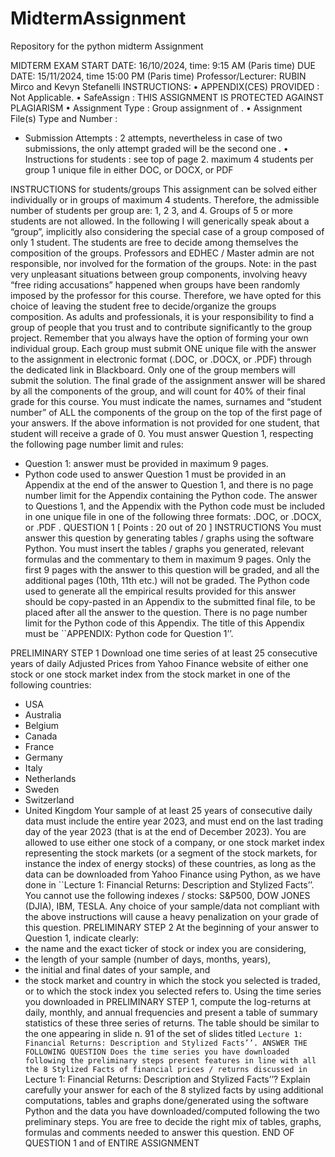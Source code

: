 # MidtermAssignment
Repository for the python midterm Assignment 

MIDTERM EXAM
START DATE: 16/10/2024, time: 9:15 AM (Paris time)
DUE DATE: 15/11/2024, time 15:00 PM (Paris time)
Professor/Lecturer: RUBIN Mirco and Kevyn Stefanelli
INSTRUCTIONS:
• APPENDIX(CES) PROVIDED : Not Applicable.
• SafeAssign : THIS ASSIGNMENT IS PROTECTED AGAINST PLAGIARISM
• Assignment Type : Group assignment of   .
• Assignment File(s) Type and Number :
- Submission Attempts : 2 attempts, nevertheless in case of two submissions, the only attempt graded will be the second one .
• Instructions for students : see top of page 2.
  maximum 4 students per group
 1 unique file in either DOC, or DOCX, or PDF
  
INSTRUCTIONS for students/groups
 This assignment can be solved either individually or in groups of maximum 4 students. Therefore, the admissible number of students per group are: 1, 2 3, and 4.
Groups of 5 or more students are not allowed.
In the following I will generically speak about a “group”, implicitly also considering the special case of a group composed of only 1 student. The students are free to decide among themselves the composition of the groups. Professors and EDHEC / Master admin are not responsible, nor involved for the formation of the groups.
Note: in the past very unpleasant situations between group components, involving heavy “free riding accusations” happened when groups have been randomly imposed by the professor for this course. Therefore, we have opted for this choice of leaving the student free to decide/organize the groups composition. As adults and professionals, it is your responsibility to find a group of people that you trust and to contribute significantly to the group project. Remember that you always have the option of forming your own individual group.
Each group must submit ONE unique file with the answer to the assignment in electronic format (.DOC, or .DOCX, or .PDF) through the dedicated link in Blackboard. Only one of the group members will submit the solution.
The final grade of the assignment answer will be shared by all the components of the group, and will count for 40% of their final grade for this course.
You must indicate the names, surnames and “student number” of ALL the components of the group on the top of the first page of your answers. If the above information is not provided for one student, that student will receive a grade of 0.
You must answer Question 1, respecting the following page number limit and rules:
- Question 1: answer must be provided in maximum 9 pages.
- Python code used to answer Question 1 must be provided in an Appendix at the end of the answer
to Question 1, and there is no page number limit for the Appendix containing the Python code. The answer to Questions 1, and the Appendix with the Python code must be included in one
unique file in one of the following three formats: .DOC, or .DOCX, or .PDF .
QUESTION 1 [ Points : 20 out of 20 ]
INSTRUCTIONS
You must answer this question by generating tables / graphs using the software Python. You must insert the tables / graphs you generated, relevant formulas and the commentary to them in maximum 9 pages. Only the first 9 pages with the answer to this question will be graded, and all the additional pages (10th, 11th etc.) will not be graded.
The Python code used to generate all the empirical results provided for this answer should be copy-pasted in an Appendix to the submitted final file, to be placed after all the answer to the question. There is no page number limit for the Python code of this Appendix. The title of this Appendix must be ``APPENDIX: Python code for Question 1’’.

PRELIMINARY STEP 1
 Download one time series of at least 25 consecutive years of daily Adjusted Prices from Yahoo Finance website of either one stock or one stock market index from the stock market in one of the following countries:
- USA
- Australia
- Belgium
- Canada
- France
- Germany
- Italy
- Netherlands
- Sweden
- Switzerland
- United Kingdom
Your sample of at least 25 years of consecutive daily data must include the entire year 2023, and must end on the last trading day of the year 2023 (that is at the end of December 2023).
You are allowed to use either one stock of a company, or one stock market index representing the stock markets (or a segment of the stock markets, for instance the index of energy stocks) of these countries, as long as the data can be downloaded from Yahoo Finance using Python, as we have done in ``Lecture 1: Financial Returns: Description and Stylized Facts’’.
You cannot use the following indexes / stocks: S&P500, DOW JONES (DJIA), IBM, TESLA.
Any choice of your sample/data not compliant with the above instructions will cause a heavy penalization on your grade of this question.
PRELIMINARY STEP 2
At the beginning of your answer to Question 1, indicate clearly:
- the name and the exact ticker of stock or index you are considering,
- the length of your sample (number of days, months, years),
- the initial and final dates of your sample, and
- the stock market and country in which the stock you selected is traded, or to which the stock index you selected refers to.
Using the time series you downloaded in PRELIMINARY STEP 1, compute the log-returns at daily, monthly, and annual frequencies and present a table of summary statistics of these three series of returns. The table should be similar to the one appearing in slide n. 91 of the set of slides titled ``Lecture 1: Financial Returns: Description and Stylized Facts’’.
ANSWER THE FOLLOWING QUESTION
Does the time series you have downloaded following the preliminary steps present features in line with all the 8 Stylized Facts of financial prices / returns discussed in ``Lecture 1: Financial Returns: Description and Stylized Facts’’?
Explain carefully your answer for each of the 8 stylized facts by using additional computations, tables and graphs done/generated using the software Python and the data you have downloaded/computed following the two preliminary steps. You are free to decide the right mix of tables, graphs, formulas and comments needed to answer this question.
END OF QUESTION 1 and of ENTIRE ASSIGNMENT
